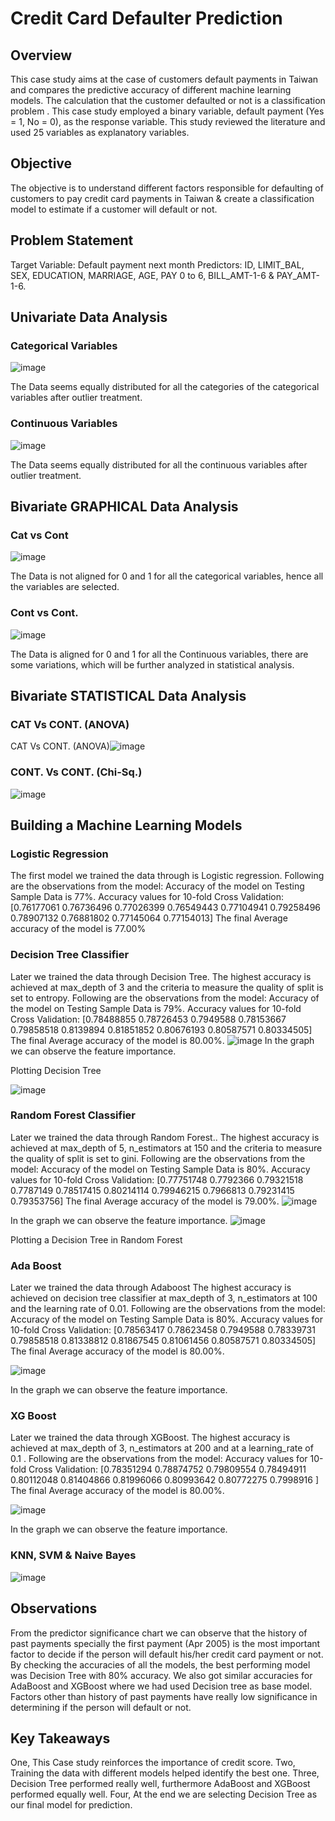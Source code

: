 # Credit Card Defaulter Prediction
## Overview
This case study aims at the case of customers default payments in Taiwan and compares the predictive accuracy of different machine learning models. The calculation that the customer defaulted or not is a classification problem .
This case study employed a binary variable, default payment (Yes = 1, No = 0), as the response variable. This study reviewed the literature and used 25 variables as explanatory variables.

## Objective
The objective is to understand different factors responsible for defaulting of customers to pay credit card payments in Taiwan & create a classification model to estimate if a customer will default or not.

## Problem Statement
Target Variable: Default payment next month
Predictors: ID, LIMIT_BAL, SEX, EDUCATION, MARRIAGE, AGE, PAY 0 to 6, BILL_AMT-1-6 & PAY_AMT-1-6.

## Univariate Data Analysis 
### Categorical Variables
![image](https://user-images.githubusercontent.com/37978451/136267691-69ab53a3-b38f-4bde-a7bf-81db7dc3aebd.png)

The Data seems equally distributed for all the categories of the categorical variables after outlier treatment.

### Continuous Variables
![image](https://user-images.githubusercontent.com/37978451/136267764-b8bdd99e-1ad3-4d2d-83ab-47a3c42848a3.png)

The Data seems equally distributed for all the continuous variables after outlier treatment.

## Bivariate GRAPHICAL Data Analysis
### Cat vs Cont
![image](https://user-images.githubusercontent.com/37978451/136267908-4a93194b-8c60-4203-a2db-50112439db5d.png)

The Data is not aligned for 0 and 1 for all the categorical variables, hence all the variables are selected.

### Cont vs Cont.
![image](https://user-images.githubusercontent.com/37978451/136267977-434da843-f641-4818-ada6-7aa9fa85bb33.png)

The Data is aligned for 0 and 1 for all the Continuous variables, there are some variations, which will be further analyzed in statistical analysis.

## Bivariate STATISTICAL Data Analysis 
### CAT Vs CONT. (ANOVA)
CAT Vs CONT. (ANOVA)![image](https://user-images.githubusercontent.com/37978451/136268110-7f82425c-f259-4bf4-bb6c-8787a7653b44.png)

### CONT. Vs CONT. (Chi-Sq.)
![image](https://user-images.githubusercontent.com/37978451/136268192-5fc7773c-7322-4f83-8da6-74217b455286.png)

## Building a Machine Learning Models
### Logistic Regression
The first model we trained the data through is Logistic regression.
Following are the observations from the model:
Accuracy of the model on Testing Sample Data is 77%.
Accuracy values for 10-fold Cross Validation: [0.76177061 0.76736496 0.77026399 0.76549443 0.77104941 0.79258496 0.78907132 0.76881802 0.77145064 0.77154013]
The final Average accuracy of the model is 77.00%

### Decision Tree Classifier
Later we trained the data through Decision Tree.
The highest accuracy is achieved at max_depth of 3 and the criteria to measure the quality of split is set to entropy.
Following are the observations from the model:
Accuracy of the model on Testing Sample Data is 79%.
Accuracy values for 10-fold Cross Validation: [0.78488855 0.78726453 0.7949588  0.78153667 0.79858518 0.8139894
0.81851852 0.80676193 0.80587571 0.80334505]
The final Average accuracy of the model is 80.00%.
![image](https://user-images.githubusercontent.com/37978451/136268393-e8b273ac-0ae2-490c-bbb9-fbc4f076a2a0.png)
In the graph we can observe the feature importance.


Plotting Decision Tree

![image](https://user-images.githubusercontent.com/37978451/136268393-e8b273ac-0ae2-490c-bbb9-fbc4f076a2a0.png)


### Random Forest Classifier
Later we trained the data through Random Forest..
The highest accuracy is achieved at max_depth of 5, n_estimators at 150 and the criteria to measure the quality of split is set to gini.
Following are the observations from the model:
Accuracy of the model on Testing Sample Data is 80%.
Accuracy values for 10-fold Cross Validation: [0.77751748 0.7792366  0.79321518 0.7787149  0.78517415 0.80214114 0.79946215 0.7966813  0.79231415 0.79353756]
The final Average accuracy of the model is 79.00%.
![image](https://user-images.githubusercontent.com/37978451/136268549-74b78914-15a3-4fc3-826f-35d883465af8.png)

In the graph we can observe the feature importance.
![image](https://user-images.githubusercontent.com/37978451/136268582-009f98b9-a091-4d24-aebb-743ca1e6604f.png)

Plotting a Decision Tree in Random Forest

### Ada Boost
Later we trained the data through Adaboost
The highest accuracy is achieved on decision tree classifier at max_depth of 3, n_estimators at 100 and the learning rate of 0.01.
Following are the observations from the model:
Accuracy of the model on Testing Sample Data is 80%.
Accuracy values for 10-fold Cross Validation: [0.78563417 0.78623458 0.7949588  0.78339731 0.79858518 0.81338812 0.81867545 0.81061456 0.80587571 0.80334505]
The final Average accuracy of the model is 80.00%.

![image](https://user-images.githubusercontent.com/37978451/136268685-974c1cbc-1079-452e-ae1c-ce8ae7df3db3.png)

In the graph we can observe the feature importance.

### XG Boost
Later we trained the data through XGBoost.
The highest accuracy is achieved at max_depth of 3, n_estimators at 200 and at a learning_rate of 0.1 .
Following are the observations from the model:
Accuracy values for 10-fold Cross Validation: [0.78351294 0.78874752 0.79809554 0.78494911 0.80112048 0.81404866 0.81996066 0.80993642 0.80772275 0.7998916 ]
The final Average accuracy of the model is 80.00%.

![image](https://user-images.githubusercontent.com/37978451/136268752-aa420ec7-1db0-4fbf-ae54-8386a8f8e58f.png)

In the graph we can observe the feature importance.
### KNN, SVM & Naive Bayes
![image](https://user-images.githubusercontent.com/37978451/136268827-882a9752-f442-4f2f-bfe8-ecc8badd1a62.png)

## Observations
From the predictor significance chart we can observe that the history of past payments specially the first payment (Apr 2005) is the most important factor to decide if the person will default his/her credit card payment or not.
By checking the accuracies of all the models, the best performing model was Decision Tree with 80% accuracy. We also got similar accuracies for AdaBoost and XGBoost where we had used Decision tree as base model.
Factors other than history of past payments have really low significance in determining if the person will default or not.

## Key Takeaways
One, 
This Case study reinforces the importance of credit score.
Two,
Training the data with different models helped identify the best one.
Three, 
Decision Tree performed really well, furthermore AdaBoost and XGBoost performed equally well.
Four, 
At the end we are selecting Decision Tree as our final model for prediction.
